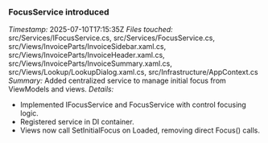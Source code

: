 ### FocusService introduced
*Timestamp:* 2025-07-10T17:15:35Z
*Files touched:* src/Services/IFocusService.cs, src/Services/FocusService.cs, src/Views/InvoiceParts/InvoiceSidebar.xaml.cs, src/Views/InvoiceParts/InvoiceHeader.xaml.cs, src/Views/InvoiceParts/InvoiceSummary.xaml.cs, src/Views/Lookup/LookupDialog.xaml.cs, src/Infrastructure/AppContext.cs
*Summary:* Added centralized service to manage initial focus from ViewModels and views.
*Details:*
- Implemented IFocusService and FocusService with control focusing logic.
- Registered service in DI container.
- Views now call SetInitialFocus on Loaded, removing direct Focus() calls.
